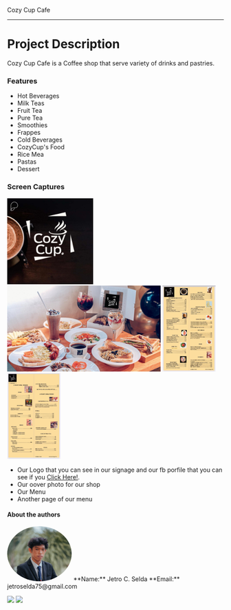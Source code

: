Cozy Cup Cafe
***

# Project Description
Cozy Cup Cafe is a Coffee shop that serve variety of drinks and pastries.

### Features
- Hot Beverages
-  Milk Teas
-  Fruit Tea
-  Pure Tea
-  Smoothies
-  Frappes
-  Cold Beverages
-  CozyCup's Food
-  Rice Mea
-  Pastas
-  Dessert
  
### Screen Captures
<img src = "cozycuplogo.jpg" height = "200"> <img src = "cover.png" height = "200"> <img src = "fullmenu.jpg" height = "200"> <img src = "fullmenu2.jpg" height = "200">
- Our Logo that you can see in our signage and our fb porfile that you can see if you <a href = "https://www.facebook.com/cozycup.com.ph">Click Here!</a>.
- Our oover photo for our shop
- Our Menu
- Another page of our menu


#### About the authors
<img src="Myphoto.png" height="auto" width="150" style="border-radius:50%">
**Name:** Jetro C. Selda
**Email:** jetroselda75@gmail.com

<a href="https://www.facebook.com/jetro.casenaresselda/"><img src="https://github.com/gauravghongde/social-icons/blob/master/PNG/Color/Facebook.png?raw=true" height="50"></a>       <a href="https://github.com/JetroSelda"><img src="https://github.com/gauravghongde/social-icons/blob/master/PNG/Color/Github.png?raw=true" height="50"></a>

